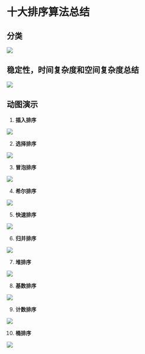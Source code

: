 # 十大排序算法总结
## 分类
![](https://upload-images.jianshu.io/upload_images/13760813-8f1da8b3c81fa326.png?imageMogr2/auto-orient/strip%7CimageView2/2/w/528/format/webp)
## 稳定性，时间复杂度和空间复杂度总结
![](https://upload-images.jianshu.io/upload_images/13760813-10f5406a78b023f3.png?imageMogr2/auto-orient/strip%7CimageView2/2/w/966/format/webp)
## 动图演示
1. **插入排序**
   
![](https://images2017.cnblogs.com/blog/849589/201710/849589-20171015225645277-1151100000.gif)

2. **选择排序**

![](https://images2017.cnblogs.com/blog/849589/201710/849589-20171015224719590-1433219824.gif)

3. **冒泡排序**
   
![](https://images2017.cnblogs.com/blog/849589/201710/849589-20171015223238449-2146169197.gif)

4. **希尔排序**
   
![](https://images2018.cnblogs.com/blog/849589/201803/849589-20180331170017421-364506073.gif)

5. **快速排序**
   
![](https://images2017.cnblogs.com/blog/849589/201710/849589-20171015230936371-1413523412.gif)

6. **归并排序**
   
![](https://images2017.cnblogs.com/blog/849589/201710/849589-20171015230557043-37375010.gif)

7. **堆排序**
   
![](https://images2017.cnblogs.com/blog/849589/201710/849589-20171015231308699-356134237.gif)

8. **基数排序**
   
![](https://images2017.cnblogs.com/blog/849589/201710/849589-20171015232453668-1397662527.gif)

9.  **计数排序**
   
![](https://images2017.cnblogs.com/blog/849589/201710/849589-20171015231740840-6968181.gif)

10.  **桶排序**

![](https://images2017.cnblogs.com/blog/849589/201710/849589-20171015232107090-1920702011.png)
